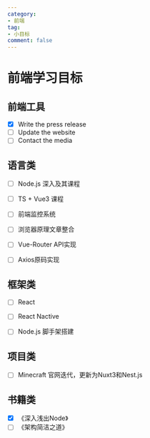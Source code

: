 ```yaml
---
category:
- 前端
tag: 
- 小目标
comment: false
---
```


# 前端学习目标

## 前端工具

- [x] Write the press release
- [ ] Update the website
- [ ] Contact the media

## 语言类

- [ ] Node.js 深入及其课程
- [ ] TS + Vue3 课程
- [ ] 前端监控系统

- [ ] 浏览器原理文章整合
- [ ] Vue-Router API实现
- [ ] Axios原码实现

## 框架类

- [ ] React 
- [ ] React Nactive

- [ ] Node.js 脚手架搭建

## 项目类

- [ ] Minecraft 官网迭代，更新为Nuxt3和Nest.js



## 书籍类

- [x] 《深入浅出Node》
- [ ] 《架构简洁之道》
